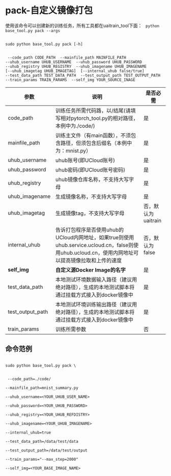 



# pack-自定义镜像打包
使用该命令可以创建新的训练任务，所有工具都在uaitrain\_tool下面：
<code>
python base_tool.py pack --args
</code>

<code>
sudo python base_tool.py pack [-h]

​                        --code_path CODE_PATH 
​                        --mainfile_path MAINFILE_PATH
​                        --uhub_username UHUB_USERNAME
​                        --uhub_password UHUB_PASSWORD 
​                        --uhub_registry UHUB_REGISTRY
​                        --uhub_imagename UHUB_IMAGENAME
​                        [--uhub_imagetag UHUB_IMAGETAG]
​                        [--internal_uhub false/true]
​                        --test_data_path TEST_DATA_PATH
​                        --test_output_path TEST_OUTPUT_PATH
​                        --train_params TRAIN_PARAMS
​                        --self_img YOUR_SOURCE_INAGE
</code>

| 参数 | 说明 | 是否必需 |
| ---- | ---- | -------- |
| code\_path          | 训练任务所需代码路，以/结尾(请填写相对pytorch_tool.py的相对路径，本例中为./code/)                                                  | 是              |
| mainfile\_path      | 训练主文件（有main函数），不须包含路径，但须包含后缀名（本例中为：mnist.py）                                                           | 是              |
| uhub\_username      | uhub账号(即UCloud账号)                                                                                      | 是              |
| uhub\_password      | uhub密码(即UCloud账号密码)                                                                                    | 是              |
| uhub\_registry      | uhub镜像仓库名称，不支持大写字母                                                                                     | 是              |
| uhub\_imagename     | 生成镜像名称，不支持大写字母                                                                                         | 是              |
| uhub\_imagetag      | 生成镜像tag，不支持大写字母                                                                                        | 否，默认为uaitrain  |
| internal\_uhub      | 告诉打包程序是否使用uhub的UCloud内网地址，如果true则使用uhub.service.ucloud.cn，false则使用uhub.ucloud.cn，使用内网地址可以提高镜像拉取和上传的速度  | 否，默认为false     |
| **self\_img** | **自定义源Docker Image的名字** | 是 |
| test\_data\_path    | 本地测试环境数据输入路径（建议用绝对路径），生成的本地测试脚本将通过挂载方式接入到docker镜像中                                                     | 是              |
| test\_output\_path  | 本地测试环境训练输出路径（建议用绝对路径），生成的本地测试脚本将通过挂载方式接入到docker镜像中                                                     | 是              |
| train\_params       | 训练所需参数                                                                                                 | 否              |

## 命令范例
<code>
sudo python base_tool.py pack \

​			--code_path=./code/ \
​			--mainfile_path=mnist_summary.py \
​			--uhub_username=<YOUR_UHUB_USER_NAME> \
​			--uhub_password=<YOUR_UHUB_PASSWORD> \
​			--uhub_registry=<YOUR_UHUB_REFDISTRY> \
​			--uhub_imagename=<YOUR_UHUB_IMAGENAME> \
​                        --internal_uhub=true \
​			--test_data_path=/data/test/data \
​			--test_output_path=/data/test/output \
​			--train_params="--max_step=2000" \
​                        --self_img=<YOUR_BASE_IMAGE_NAME>
</code>

